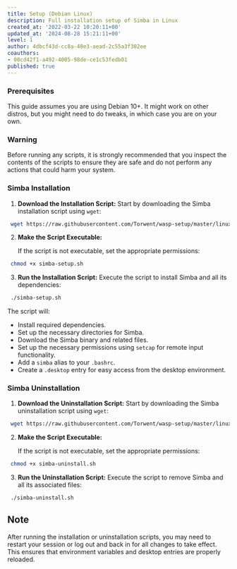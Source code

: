 ```yaml
---
title: Setup (Debian Linux)
description: Full installation setup of Simba in Linux
created_at: '2022-03-22 10:20:11+00'
updated_at: '2024-08-28 15:21:11+00'
level: 1
author: 4dbcf43d-cc8a-48e3-aead-2c55a3f302ee
coauthors: 
- 00cd42f1-a492-4005-98de-ce1c53fedb01
published: true
---
```


### Prerequisites

This guide assumes you are using Debian 10+. It might work on other distros, but you might need to do tweaks, in which case you are on your own.

### Warning

Before running any scripts, it is strongly recommended that you inspect the contents of the scripts to ensure they are safe and do not perform any actions that could harm your system. 

### Simba Installation 

1. **Download the Installation Script:**
   Start by downloading the Simba installation script using `wget`:
  ```bash
   wget https://raw.githubusercontent.com/Torwent/wasp-setup/master/linux/simba-setup.sh
  ```
2. **Make the Script Executable:**

   If the script is not executable, set the appropriate permissions:

  ```bash
   chmod +x simba-setup.sh
  ```
3. **Run the Installation Script:**
   Execute the script to install Simba and all its dependencies:

  ```bash
   ./simba-setup.sh
  ```

   The script will:
   - Install required dependencies.
   - Set up the necessary directories for Simba.
   - Download the Simba binary and related files.
   - Set up the necessary permissions using `setcap` for remote input functionality.
   - Add a `simba` alias to your `.bashrc`.
   - Create a `.desktop` entry for easy access from the desktop environment.

### Simba Uninstallation 

1. **Download the Uninstallation Script:**
   Start by downloading the Simba uninstallation script using `wget`:

  ```bash
   wget https://raw.githubusercontent.com/Torwent/wasp-setup/master/linux/simba-uninstall.sh
  ```

2. **Make the Script Executable:**

   If the script is not executable, set the appropriate permissions:

  ```bash
   chmod +x simba-uninstall.sh
  ```

3. **Run the Uninstallation Script:**
   Execute the script to remove Simba and all its associated files:

  ```bash
   ./simba-uninstall.sh
  ```

## Note

After running the installation or uninstallation scripts, you may need to restart your session or log out and back in for all changes to take effect. This ensures that environment variables and desktop entries are properly reloaded.
